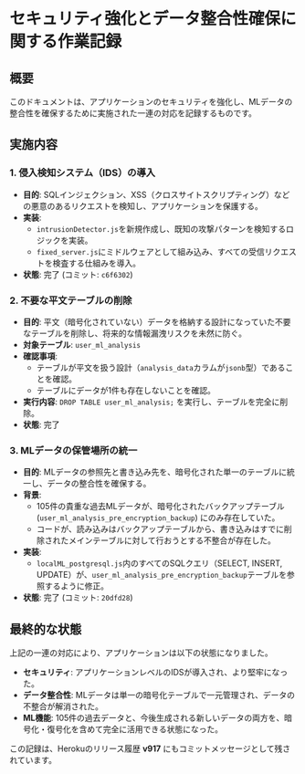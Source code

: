 # セキュリティ強化とデータ整合性確保に関する作業記録

## 概要

このドキュメントは、アプリケーションのセキュリティを強化し、MLデータの整合性を確保するために実施された一連の対応を記録するものです。

## 実施内容

### 1. 侵入検知システム（IDS）の導入

-   **目的**: SQLインジェクション、XSS（クロスサイトスクリプティング）などの悪意のあるリクエストを検知し、アプリケーションを保護する。
-   **実装**:
    -   `intrusionDetector.js`を新規作成し、既知の攻撃パターンを検知するロジックを実装。
    -   `fixed_server.js`にミドルウェアとして組み込み、すべての受信リクエストを検査する仕組みを導入。
-   **状態**: 完了 (コミット: `c6f6302`)

### 2. 不要な平文テーブルの削除

-   **目的**: 平文（暗号化されていない）データを格納する設計になっていた不要なテーブルを削除し、将来的な情報漏洩リスクを未然に防ぐ。
-   **対象テーブル**: `user_ml_analysis`
-   **確認事項**:
    -   テーブルが平文を扱う設計（`analysis_data`カラムが`jsonb`型）であることを確認。
    -   テーブルにデータが1件も存在しないことを確認。
-   **実行内容**: `DROP TABLE user_ml_analysis;` を実行し、テーブルを完全に削除。
-   **状態**: 完了

### 3. MLデータの保管場所の統一

-   **目的**: MLデータの参照先と書き込み先を、暗号化された単一のテーブルに統一し、データの整合性を確保する。
-   **背景**:
    -   105件の貴重な過去MLデータが、暗号化されたバックアップテーブル (`user_ml_analysis_pre_encryption_backup`) にのみ存在していた。
    -   コードが、読み込みはバックアップテーブルから、書き込みはすでに削除されたメインテーブルに対して行おうとする不整合が存在した。
-   **実装**:
    -   `localML_postgresql.js`内のすべてのSQLクエリ（SELECT, INSERT, UPDATE）が、`user_ml_analysis_pre_encryption_backup`テーブルを参照するように修正。
-   **状態**: 完了 (コミット: `20dfd28`)

## 最終的な状態

上記の一連の対応により、アプリケーションは以下の状態になりました。

-   **セキュリティ**: アプリケーションレベルのIDSが導入され、より堅牢になった。
-   **データ整合性**: MLデータは単一の暗号化テーブルで一元管理され、データの不整合が解消された。
-   **ML機能**: 105件の過去データと、今後生成される新しいデータの両方を、暗号化・復号化を含めて完全に活用できる状態になった。

この記録は、Herokuのリリース履歴 **v917** にもコミットメッセージとして残されています。

